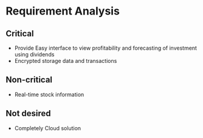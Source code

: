 # Requirement Analysis
## Critical
* Provide Easy interface to view profitability and forecasting of investment using dividends
* Encrypted storage data and transactions	
## Non-critical
* Real-time stock information
## Not desired
* Completely Cloud solution
